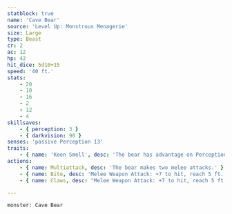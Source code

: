 ```yaml
---
statblock: true
name: 'Cave Bear'
source: 'Level Up: Monstrous Menagerie'
size: Large
type: Beast
cr: 2
ac: 12
hp: 42
hit_dice: 5d10+15
speed: '40 ft.'
stats:
    - 20
    - 10
    - 16
    - 2
    - 12
    - 4
skillsaves:
    - { perception: 3 }
    - { darkvision: 90 }
senses: 'passive Perception 13'
traits:
    - { name: 'Keen Smell', desc: 'The bear has advantage on Perception checks that rely on smell.' }
actions:
    - { name: Multiattack, desc: 'The bear makes two melee attacks.' }
    - { name: Bite, desc: 'Melee Weapon Attack: +7 to hit, reach 5 ft., one target. Hit: 9 (1d8+5) piercing damage.' }
    - { name: Claws, desc: "Melee Weapon Attack: +7 to hit, reach 5 ft., one target. Hit: 7 (1d4+5) slashing damage. If the target is a Medium or smaller creature, it is grappled (escape DC 15). Until this grapple ends, the bear can't attack a different target with its claws." }

---
```

```statblock
monster: Cave Bear
```
